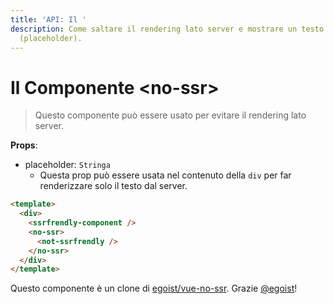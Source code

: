 ```yaml
---
title: 'API: Il '
description: Come saltare il rendering lato server e mostrare un testo in sostituzione
  (placeholder).
---
```


# Il Componente &lt;no-ssr&gt;

> Questo componente può essere usato per evitare il rendering lato server.

**Props**:

- placeholder: `Stringa`
    - Questa prop può essere usata nel contenuto della `div` per far renderizzare solo il testo dal server.

```html
<template>
  <div>
    <ssrfrendly-component />
    <no-ssr>
      <not-ssrfrendly />
    </no-ssr>
  </div>
</template>
```

Questo componente è un clone di [egoist/vue-no-ssr](https://github.com/egoist/vue-no-ssr).
Grazie [@egoist](https://github.com/egoist)!
